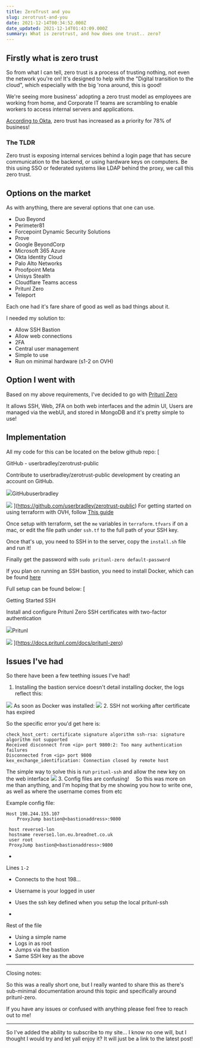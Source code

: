 ```yaml
---
title: ZeroTrust and you
slug: zerotrust-and-you
date: 2021-12-14T00:34:52.000Z
date_updated: 2021-12-14T01:43:09.000Z
summary: What is zerotrust, and how does one trust.. zero?
---
```


## Firstly what is zero trust

So from what I can tell, zero trust is a process of trusting nothing, not even the network you're on! It's designed to help with the "Digital transition to the cloud", which especially with the big 'rona around, this is good!

We're seeing more business' adopting a zero trust model as employees are working from home, and Corporate IT teams are scrambling to enable workers to access internal servers and applications.

[According to Okta](https://www.okta.com/sites/default/files/2021-07/WPR-2021-ZeroTrust-070821.pdf), zero trust has increased as a priority for 78% of business!  

### The TLDR

Zero trust is exposing internal services behind a login page that has secure communication to the backend, or using hardware keys on computers. Be this using SSO or federated systems like LDAP behind the proxy, we call this zero trust.

## Options on the market

As with anything, there are several options that one can use.

- Duo Beyond
- Perimeter81
- Forcepoint Dynamic Security Solutions
- Prove
- Google BeyondCorp
- Microsoft 365 Azure
- Okta Identity Cloud
- Palo Alto Networks
- Proofpoint Meta
- Unisys Stealth
- Cloudflare Teams access
- Pritunl Zero
- Teleport

Each one had it's fare share of good as well as bad things about it.

I needed my solution to:

- Allow SSH Bastion
- Allow web connections
- 2FA
- Central user management
- Simple to use
- Run on minimal hardware (s1-2 on OVH)

## Option I went with

Based on my above requirements, I've decided to go with [Pritunl Zero](https://zero.pritunl.com)

It allows SSH, Web, 2FA on both web interfaces and the admin UI, Users are managed via the webUI, and stored in MongoDB and it's pretty simple to use!

## Implementation

All my code for this can be located on the below github repo:
[

GitHub - userbradley/zerotrust-public

Contribute to userbradley/zerotrust-public development by creating an account on GitHub.

![](https://github.githubassets.com/favicons/favicon.svg)GitHubuserbradley

![](https://opengraph.githubassets.com/2308e21c024e7a78416d8c208b1ab6c624b50f62905581ef7298b47a62472324/userbradley/zerotrust-public)
](<https://github.com/userbradley/zerotrust-public>)
For getting started on using terraform with OVH, follow [This guide](/terraform-ovh-openstack/)

Once setup with terraform, set the `me` variables in `terraform.tfvars` if on a mac, or edit the file path under `ssh.tf` to the full path of your SSH key.

Once that's up, you need to SSH in to the server, copy the `install.sh` file and run it!

Finally get the password with `sudo pritunl-zero default-password`

If you plan on running an SSH bastion, you need to install Docker, which can be found [here](https://docs.docker.com/get-docker/)

Full setup can be found below:
[

Getting Started SSH

Install and configure Pritunl Zero SSH certificates with two-factor authentication

![](https://files.readme.io/gkjYhYaZQkyKjQTOFpIn_favicon.ico)Pritunl

![](https://files.readme.io/306844c-ssh0.png)
](<https://docs.pritunl.com/docs/pritunl-zero>)

## Issues I've had

So there have been a few teething issues I've had!

1. Installing the bastion service doesn't detail installing docker, the logs reflect this:

![](/content/images/2021/12/image.png)
As soon as Docker was installed:
![](/content/images/2021/12/image-1.png)
2. SSH not working after certificate has expired

So the specific error you'd get here is:

    check_host_cert: certificate signature algorithm ssh-rsa: signature algorithm not supported
    Received disconnect from <ip> port 9800:2: Too many authentication failures
    Disconnected from <ip> port 9800
    kex_exchange_identification: Connection closed by remote host

The simple way to solve this is run `pritunl-ssh` and allow the new key on the web interface
![](/content/images/2021/12/image-2.png)
3. Config files are confusing!
 So this was more on me than anything, and I'm hoping that by me showing you how to write one, as well as where the username comes from etc

Example config file:

    Host 198.244.155.107
        ProxyJump bastion@<bastionaddress>:9800

     host reverse1-lon
     hostname reverse1.lon.eu.breadnet.co.uk
     user root
     ProxyJump bastion@<bastionaddress>:9800

-
Lines `1-2`

- Connects to the host 198...
- Username is your logged in user
- Uses the ssh key defined when you setup the local pritunl-ssh

-

Rest of the file

- Using a simple name
- Logs in as root
- Jumps via the bastion
- Same SSH key as the above

---

Closing notes:

So this was a really short one, but I really wanted to share this as there's sub-minimal documentation around this topic and specifically around pritunl-zero.

If you have any issues or confused with anything please feel free to reach out to me!

---

So I've added the ability to subscribe to my site... I know no one will, but I thought I would try and let yall enjoy it? It will just be a link to the latest post!
